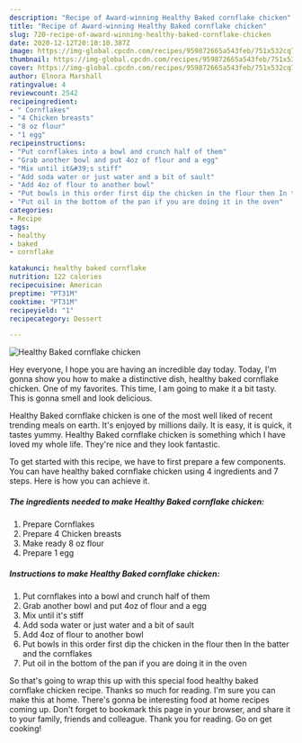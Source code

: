 ```yaml
---
description: "Recipe of Award-winning Healthy Baked cornflake chicken"
title: "Recipe of Award-winning Healthy Baked cornflake chicken"
slug: 720-recipe-of-award-winning-healthy-baked-cornflake-chicken
date: 2020-12-12T20:10:10.387Z
image: https://img-global.cpcdn.com/recipes/959872665a543feb/751x532cq70/healthy-baked-cornflake-chicken-recipe-main-photo.jpg
thumbnail: https://img-global.cpcdn.com/recipes/959872665a543feb/751x532cq70/healthy-baked-cornflake-chicken-recipe-main-photo.jpg
cover: https://img-global.cpcdn.com/recipes/959872665a543feb/751x532cq70/healthy-baked-cornflake-chicken-recipe-main-photo.jpg
author: Elnora Marshall
ratingvalue: 4
reviewcount: 2542
recipeingredient:
- " Cornflakes"
- "4 Chicken breasts"
- "8 oz flour"
- "1 egg"
recipeinstructions:
- "Put cornflakes into a bowl and crunch half of them"
- "Grab another bowl and put 4oz of flour and a egg"
- "Mix until it&#39;s stiff"
- "Add soda water or just water and a bit of sault"
- "Add 4oz of flour to another bowl"
- "Put bowls in this order first dip the chicken in the flour then In the batter and the cornflakes"
- "Put oil in the bottom of the pan if you are doing it in the oven"
categories:
- Recipe
tags:
- healthy
- baked
- cornflake

katakunci: healthy baked cornflake 
nutrition: 122 calories
recipecuisine: American
preptime: "PT31M"
cooktime: "PT31M"
recipeyield: "1"
recipecategory: Dessert

---
```



![Healthy Baked cornflake chicken](https://img-global.cpcdn.com/recipes/959872665a543feb/751x532cq70/healthy-baked-cornflake-chicken-recipe-main-photo.jpg)

Hey everyone, I hope you are having an incredible day today. Today, I'm gonna show you how to make a distinctive dish, healthy baked cornflake chicken. One of my favorites. This time, I am going to make it a bit tasty. This is gonna smell and look delicious.

Healthy Baked cornflake chicken is one of the most well liked of recent trending meals on earth. It's enjoyed by millions daily. It is easy, it is quick, it tastes yummy. Healthy Baked cornflake chicken is something which I have loved my whole life. They're nice and they look fantastic.




To get started with this recipe, we have to first prepare a few components. You can have healthy baked cornflake chicken using 4 ingredients and 7 steps. Here is how you can achieve it.

<!--inarticleads1-->

##### The ingredients needed to make Healthy Baked cornflake chicken:

1. Prepare  Cornflakes
1. Prepare 4 Chicken breasts
1. Make ready 8 oz flour
1. Prepare 1 egg




<!--inarticleads2-->

##### Instructions to make Healthy Baked cornflake chicken:

1. Put cornflakes into a bowl and crunch half of them
1. Grab another bowl and put 4oz of flour and a egg
1. Mix until it&#39;s stiff
1. Add soda water or just water and a bit of sault
1. Add 4oz of flour to another bowl
1. Put bowls in this order first dip the chicken in the flour then In the batter and the cornflakes
1. Put oil in the bottom of the pan if you are doing it in the oven




So that's going to wrap this up with this special food healthy baked cornflake chicken recipe. Thanks so much for reading. I'm sure you can make this at home. There's gonna be interesting food at home recipes coming up. Don't forget to bookmark this page in your browser, and share it to your family, friends and colleague. Thank you for reading. Go on get cooking!
